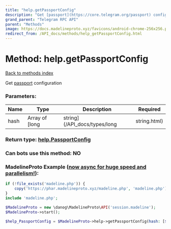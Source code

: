 ```yaml
---
title: "help.getPassportConfig"
description: "Get [passport](https://core.telegram.org/passport) configuration"
grand_parent: "Telegram RPC API"
parent: "Methods"
image: https://docs.madelineproto.xyz/favicons/android-chrome-256x256.png
redirect_from: /API_docs/methods/help_getPassportConfig.html
---
```

# Method: help.getPassportConfig
[Back to methods index](index.html)



Get [passport](https://core.telegram.org/passport) configuration

### Parameters:

| Name     |    Type       | Description | Required |
|----------|---------------|-------------|----------|
|hash|Array of [long|string](/API_docs/types/long|string.html) |  | Optional|


### Return type: [help.PassportConfig](/API_docs/types/help.PassportConfig.html)

### Can bots use this method: **NO**


### MadelineProto Example ([now async for huge speed and parallelism!](https://docs.madelineproto.xyz/docs/ASYNC.html)):


```php
if (!file_exists('madeline.php')) {
    copy('https://phar.madelineproto.xyz/madeline.php', 'madeline.php');
}
include 'madeline.php';

$MadelineProto = new \danog\MadelineProto\API('session.madeline');
$MadelineProto->start();

$help_PassportConfig = $MadelineProto->help->getPassportConfig(hash: [$long|string, $long|string], );
```

